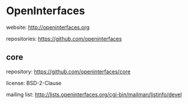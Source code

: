 OpenInterfaces
==============

website: http://openinterfaces.org

repositories: https://github.com/openinterfaces



core
----

repository: https://github.com/openinterfaces/core

license: BSD-2-Clause

mailing list: http://lists.openinterfaces.org/cgi-bin/mailman/listinfo/devel

